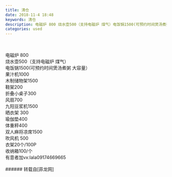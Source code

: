```yaml
---
title: 清仓
date: 2018-11-4 18:48
keywords: 清仓
description: 电磁炉 800 烧水壶500（支持电磁炉 煤气）电饭锅1500(可预约时间煲汤煮粥 大容量）果汁机1000木制储物架1500鞋架200折叠小桌子300风扇700九阳豆浆机1500晒衣架 300瑜伽垫400体重秤400双人麻将凉席1500吹风机 500衣架20个/100P收纳箱100/个有意者加vx:lala09174669665
categories: used
---
```

<td class="t_f" id="postmessage_2216356">

<br/>
<br/>
电磁炉 800 <br/>
烧水壶500（支持电磁炉 煤气）<br/>
电饭锅1500(可预约时间煲汤煮粥 大容量）<br/>
果汁机1000<br/>
木制储物架1500<br/>
鞋架200<br/>
折叠小桌子300<br/>
风扇700<br/>
九阳豆浆机1500<br/>
晒衣架 300<br/>
瑜伽垫400<br/>
体重秤400<br/>
双人麻将凉席1500<br/>
吹风机 500<br/>
衣架20个/100P<br/>
收纳箱100/个<br/>
有意者加vx:lala09174669665<br/>
<br/>
<img alt="" border="0" class="zoom" data-cf-modified-4566893eca131b52c5873dcb-="" file="http://www.flw.ph/data/appbyme/upload/image/201811/04/V7QkOvOUp8Vw.jpg" id="aimg_NUsW1" lazyloadthumb="1" onclick="" onmouseover="" src="http://www.flw.ph/data/appbyme/upload/image/201811/04/V7QkOvOUp8Vw.jpg"/><br/>
<img alt="" border="0" class="zoom" data-cf-modified-4566893eca131b52c5873dcb-="" file="http://www.flw.ph/data/appbyme/upload/image/201811/04/4r0Nxbf24Fq6.jpg" id="aimg_rr5s5" lazyloadthumb="1" onclick="" onmouseover="" src="http://www.flw.ph/data/appbyme/upload/image/201811/04/4r0Nxbf24Fq6.jpg"/><br/>
<img alt="" border="0" class="zoom" data-cf-modified-4566893eca131b52c5873dcb-="" file="http://www.flw.ph/data/appbyme/upload/image/201811/04/7yQyW5LW663p.jpg" id="aimg_kkRRH" lazyloadthumb="1" onclick="" onmouseover="" src="http://www.flw.ph/data/appbyme/upload/image/201811/04/7yQyW5LW663p.jpg"/><br/>
<img alt="" border="0" class="zoom" data-cf-modified-4566893eca131b52c5873dcb-="" file="http://www.flw.ph/data/appbyme/upload/image/201811/04/4wLCPNpfiSGQ.jpg" id="aimg_XFx66" lazyloadthumb="1" onclick="" onmouseover="" src="http://www.flw.ph/data/appbyme/upload/image/201811/04/4wLCPNpfiSGQ.jpg"/><br/>
<img alt="" border="0" class="zoom" data-cf-modified-4566893eca131b52c5873dcb-="" file="http://www.flw.ph/data/appbyme/upload/image/201811/04/vbhuYV1WBvXv.jpg" id="aimg_SKsOh" lazyloadthumb="1" onclick="" onmouseover="" src="http://www.flw.ph/data/appbyme/upload/image/201811/04/vbhuYV1WBvXv.jpg"/><br/>
<img alt="" border="0" class="zoom" data-cf-modified-4566893eca131b52c5873dcb-="" file="http://www.flw.ph/data/appbyme/upload/image/201811/04/f6H3ZtMzmelX.jpg" id="aimg_m4bjs" lazyloadthumb="1" onclick="" onmouseover="" src="http://www.flw.ph/data/appbyme/upload/image/201811/04/f6H3ZtMzmelX.jpg"/><br/>
<img alt="" border="0" class="zoom" data-cf-modified-4566893eca131b52c5873dcb-="" file="http://www.flw.ph/data/appbyme/upload/image/201811/04/JQY0VtfdbU2l.jpg" id="aimg_vpvsF" lazyloadthumb="1" onclick="" onmouseover="" src="http://www.flw.ph/data/appbyme/upload/image/201811/04/JQY0VtfdbU2l.jpg"/><br/>
<img alt="" border="0" class="zoom" data-cf-modified-4566893eca131b52c5873dcb-="" file="http://www.flw.ph/data/appbyme/upload/image/201811/04/SpcuKjh17aGX.jpg" id="aimg_qPFB9" lazyloadthumb="1" onclick="" onmouseover="" src="http://www.flw.ph/data/appbyme/upload/image/201811/04/SpcuKjh17aGX.jpg"/><br/>
<img alt="" border="0" class="zoom" data-cf-modified-4566893eca131b52c5873dcb-="" file="http://www.flw.ph/data/appbyme/upload/image/201811/04/be2xwqrOvcJh.jpg" id="aimg_ho0E3" lazyloadthumb="1" onclick="" onmouseover="" src="http://www.flw.ph/data/appbyme/upload/image/201811/04/be2xwqrOvcJh.jpg"/><br/>
<img alt="" border="0" class="zoom" data-cf-modified-4566893eca131b52c5873dcb-="" file="http://www.flw.ph/data/appbyme/upload/image/201811/04/cPBox0sfsJ2v.jpg" id="aimg_KnvS3" lazyloadthumb="1" onclick="" onmouseover="" src="http://www.flw.ph/data/appbyme/upload/image/201811/04/cPBox0sfsJ2v.jpg"/><br/>
</td>
###### 转载自[菲龙网]